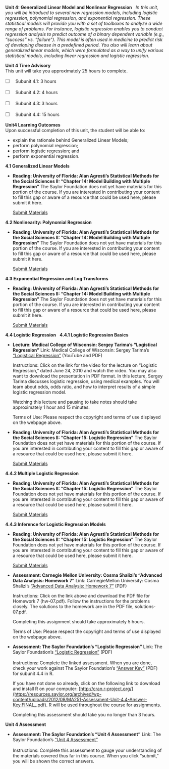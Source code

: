 **Unit 4: Generalized Linear Model and Nonlinear Regression** <span
id="4"></span> 
*In this unit, you will be introducd to several new regression models,
including logistic regression, polynomial regression, and exponential
regression. These statistical models will provide you with a set of
toolboxes to analyze a wide range of problems. For instance, logistic
regression enables you to conduct regression analysis to predict outcome
of a binary dependent variable (e.g., “success” vs. “failure”). This
model is often used in medicine to predict risk of developing disease in
a predefined period. You also will learn about generalized linear
models, which were formulated as a way to unify various statistical
models, including linear regression and logistic regression.*

**Unit 4 Time Advisory**  
This unit will take you approximately 25 hours to complete.  
  
 <span dir="LTR"><span
style="color: rgb(85, 85, 85); font-family: 'Myriad Pro', 'Gill Sans', 'Gill Sans MT', Calibri, sans-serif; font-size: 16px; line-height: 21px; text-align: left; -webkit-text-size-adjust: none; ">☐
   </span>Subunit 4.1: 3 hours</span>  
  
 <span dir="LTR"><span
style="color: rgb(85, 85, 85); font-family: 'Myriad Pro', 'Gill Sans', 'Gill Sans MT', Calibri, sans-serif; font-size: 16px; line-height: 21px; text-align: left; -webkit-text-size-adjust: none; ">☐
   </span>Subunit 4.2: 4 hours</span>  
  
 <span dir="LTR"><span
style="color: rgb(85, 85, 85); font-family: 'Myriad Pro', 'Gill Sans', 'Gill Sans MT', Calibri, sans-serif; font-size: 16px; line-height: 21px; text-align: left; -webkit-text-size-adjust: none; ">☐
   </span>Subunit 4.3: 3 hours</span>  
  
 <span dir="LTR"><span
style="color: rgb(85, 85, 85); font-family: 'Myriad Pro', 'Gill Sans', 'Gill Sans MT', Calibri, sans-serif; font-size: 16px; line-height: 21px; text-align: left; -webkit-text-size-adjust: none; ">☐
   </span>Subunit 4.4: 15 hours</span>

**Unit4 Learning Outcomes**  
Upon successful completion of this unit, the student will be able to:  
  
-   <span dir="LTR">explain the rationale behind Generalized Linear
    Models;</span>
-   <span dir="LTR">perform polynomial regression;</span>
-   <span dir="LTR">perform logistic regression; and</span>
-   <span dir="LTR">perform exponential regression.</span>

**4.1 Generalized Linear Models** <span id="4.1"></span> 
-   **Reading: University of Florida: Alan Agresti’s Statistical Methods
    for the Social Sciences II: “Chapter 14: Model Building with
    Multiple Regression”**
    The Saylor Foundation does not yet have materials for this portion
    of the course. If you are interested in contributing your content to
    fill this gap or aware of a resource that could be used here, please
    submit it here.

    [Submit Materials](/contribute/)

**4.2 Nonlinearity: Polynomial Regression** <span id="4.2"></span> 
-   **Reading: University of Florida: Alan Agresti’s Statistical Methods
    for the Social Sciences II: “Chapter 14: Model Building with
    Multiple Regression”**
    The Saylor Foundation does not yet have materials for this portion
    of the course. If you are interested in contributing your content to
    fill this gap or aware of a resource that could be used here, please
    submit it here.

    [Submit Materials](/contribute/)

**4.3 Exponential Regression and Log Transforms** <span
id="4.3"></span> 
-   **Reading: University of Florida: Alan Agresti’s Statistical Methods
    for the Social Sciences II: “Chapter 14: Model Building with
    Multiple Regression”**
    The Saylor Foundation does not yet have materials for this portion
    of the course. If you are interested in contributing your content to
    fill this gap or aware of a resource that could be used here, please
    submit it here.

    [Submit Materials](/contribute/)

**4.4 Logistic Regression** <span id="4.4"></span> 
**4.4.1 Logistic Regression Basics** <span id="4.4.1"></span> 
-   **Lecture: Medical College of Wisconsin: Sergey Tarima’s “Logistical
    Regression”**
    Link: Medical College of Wisconsin: Sergey Tarima’s [“Logistical
    Regression](http://www.mcw.edu/biostatistics/LectureSeriesVideos.htm)[”](http://www.mcw.edu/biostatistics/LectureSeriesVideos.htm)
    (YouTube and PDF)  
      
     Instructions: Click on the link for the video for the lecture on
    “Logistic Regression,” dated June 24, 2010 and watch the video. You
    may also want to download the presentation in PDF format. In this
    lecture, Sergey Tarima discusses logistic regression, using medical
    examples. You will learn about odds, odds ratio, and how to
    interpret results of a simple logistic regression model.  
      
     Watching this lecture and pausing to take notes should take
    approximately 1 hour and 15 minutes.  
      
     Terms of Use: Please respect the copyright and terms of use
    displayed on the webpage above.

-   **Reading: University of Florida: Alan Agresti’s Statistical Methods
    for the Social Sciences II: “Chapter 15: Logistic Regression”**
    The Saylor Foundation does not yet have materials for this portion
    of the course. If you are interested in contributing your content to
    fill this gap or aware of a resource that could be used here, please
    submit it here.

    [Submit Materials](/contribute/)

**4.4.2 Multiple Logistic Regression** <span id="4.4.2"></span> 
-   **Reading: University of Florida: Alan Agresti’s Statistical Methods
    for the Social Sciences II: “Chapter 15: Logistic Regression”**
    The Saylor Foundation does not yet have materials for this portion
    of the course. If you are interested in contributing your content to
    fill this gap or aware of a resource that could be used here, please
    submit it here.

    [Submit Materials](/contribute/)

**4.4.3 Inference for Logistic Regression Models** <span
id="4.4.3"></span> 
-   **Reading: University of Florida: Alan Agresti’s Statistical Methods
    for the Social Sciences II: “Chapter 15: Logistic Regression”**
    The Saylor Foundation does not yet have materials for this portion
    of the course. If you are interested in contributing your content to
    fill this gap or aware of a resource that could be used here, please
    submit it here.

    [Submit Materials](/contribute/)

-   **Assessment: Carnegie Mellon University: Cosma Shalizi’s “Advanced
    Data Analysis: Homework 7”**
    Link: CarnegieMellon University: Cosma Shalizi’s [“Advanced Data
    Analysis: Homework
    7](http://www.stat.cmu.edu/~cshalizi/402/hw/07/)[”](http://www.stat.cmu.edu/~cshalizi/402/hw/07/)
    (PDF)  
      
     Instructions: Click on the link above and download the PDF file for
    Homework 7 (hw-07.pdf). Follow the instructions for the problems
    closely. The solutions to the homework are in the PDF file,
    solutions-07.pdf.   
      
     Completing this assignment should take approximately 5 hours.   
      
     Terms of Use: Please respect the copyright and terms of use
    displayed on the webpage above.

-   **Assessment: The Saylor Foundation’s “Logistic Regression”**
    Link: The Saylor Foundation’s [“Logistic
    Regression](https://resources.saylor.org/archived/wp-content/uploads/2012/08/MA251-Unit-4.4-Assessment.FINAL_.pdf)[”](https://resources.saylor.org/archived/wp-content/uploads/2012/08/MA251-Unit-4.4-Assessment.FINAL_.pdf)
    (PDF)  
        
     Instructions: Complete the linked assessment. When you are done,
    check your work against The Saylor Foundation’s [“Answer
    Key](https://resources.saylor.org/archived/wp-content/uploads/2012/08/MA251-Assessment-Unit-4.4-Answer-Key.FINAL_.pdf)[”](https://resources.saylor.org/archived/wp-content/uploads/2012/08/MA251-Assessment-Unit-4.4-Answer-Key.FINAL_.pdf) (PDF)
    for subunit 4.4 in R.  
      
     If you have not done so already, click on the following link to
    download and install R on your computer:
    [http://cran.r-project.org/](https://resources.saylor.org/archived/wp-content/uploads/2012/08/MA251-Assessment-Unit-4.4-Answer-Key.FINAL_.pdf).
    R will be used throughout the course for assignments.  
      
     Completing this assessment should take you no longer than 3 hours.

**Unit 4 Assessment** <span id="4.5"></span> 
-   **Assessment: The Saylor Foundation’s “Unit 4 Assessment”**
    Link: The Saylor Foundation’s [“Unit 4
    Assessment”](http://school.saylor.org/mod/quiz/view.php?id=1321)  
        
     Instructions: Complete this assessment to gauge your understanding
    of the materials covered thus far in this course. When you click
    “submit,” you will be shown the correct answers.


